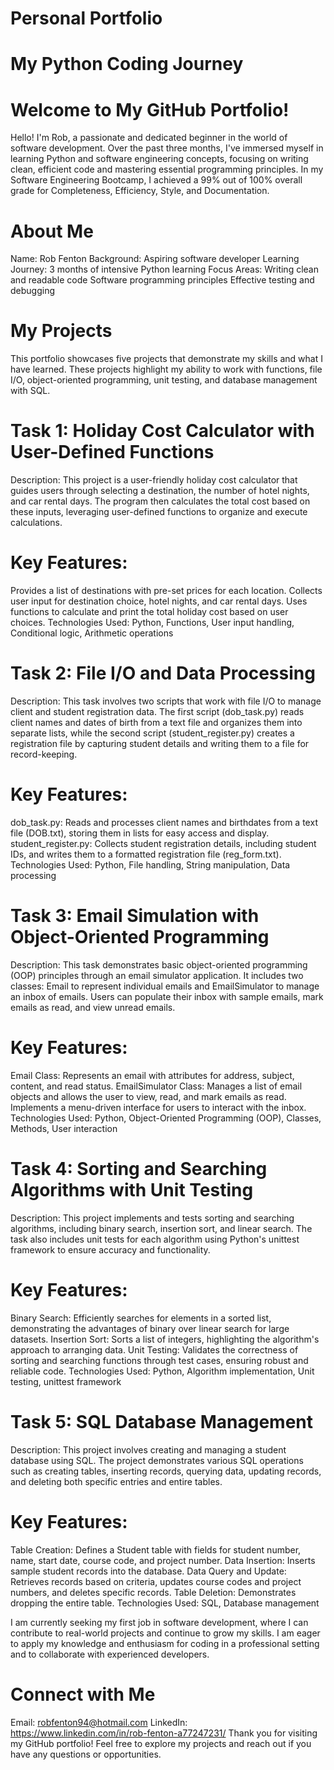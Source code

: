 # Personal Portfolio
# My Python Coding Journey
# Welcome to My GitHub Portfolio!

Hello! I'm Rob, a passionate and dedicated beginner in the world of software development. Over the past three months, I've immersed myself in learning Python and software engineering concepts, focusing on writing clean, efficient code and mastering essential programming principles. In my Software Engineering Bootcamp, I achieved a 99% out of 100% overall grade for Completeness, Efficiency, Style, and Documentation.

# About Me
Name: Rob Fenton
Background: Aspiring software developer
Learning Journey: 3 months of intensive Python learning
Focus Areas:
Writing clean and readable code
Software programming principles
Effective testing and debugging

# My Projects
This portfolio showcases five projects that demonstrate my skills and what I have learned. These projects highlight my ability to work with functions, file I/O, object-oriented programming, unit testing, and database management with SQL.

# Task 1: Holiday Cost Calculator with User-Defined Functions
Description: This project is a user-friendly holiday cost calculator that guides users through selecting a destination, the number of hotel nights, and car rental days. The program then calculates the total cost based on these inputs, leveraging user-defined functions to organize and execute calculations.

# Key Features:

Provides a list of destinations with pre-set prices for each location.
Collects user input for destination choice, hotel nights, and car rental days.
Uses functions to calculate and print the total holiday cost based on user choices.
Technologies Used: Python, Functions, User input handling, Conditional logic, Arithmetic operations

# Task 2: File I/O and Data Processing
Description: This task involves two scripts that work with file I/O to manage client and student registration data. The first script (dob_task.py) reads client names and dates of birth from a text file and organizes them into separate lists, while the second script (student_register.py) creates a registration file by capturing student details and writing them to a file for record-keeping.

# Key Features:

dob_task.py: Reads and processes client names and birthdates from a text file (DOB.txt), storing them in lists for easy access and display.
student_register.py: Collects student registration details, including student IDs, and writes them to a formatted registration file (reg_form.txt).
Technologies Used: Python, File handling, String manipulation, Data processing

# Task 3: Email Simulation with Object-Oriented Programming
Description: This task demonstrates basic object-oriented programming (OOP) principles through an email simulator application. It includes two classes: Email to represent individual emails and EmailSimulator to manage an inbox of emails. Users can populate their inbox with sample emails, mark emails as read, and view unread emails.

# Key Features:

Email Class: Represents an email with attributes for address, subject, content, and read status.
EmailSimulator Class: Manages a list of email objects and allows the user to view, read, and mark emails as read.
Implements a menu-driven interface for users to interact with the inbox.
Technologies Used: Python, Object-Oriented Programming (OOP), Classes, Methods, User interaction

# Task 4: Sorting and Searching Algorithms with Unit Testing
Description: This project implements and tests sorting and searching algorithms, including binary search, insertion sort, and linear search. The task also includes unit tests for each algorithm using Python's unittest framework to ensure accuracy and functionality.

# Key Features:

Binary Search: Efficiently searches for elements in a sorted list, demonstrating the advantages of binary over linear search for large datasets.
Insertion Sort: Sorts a list of integers, highlighting the algorithm's approach to arranging data.
Unit Testing: Validates the correctness of sorting and searching functions through test cases, ensuring robust and reliable code.
Technologies Used: Python, Algorithm implementation, Unit testing, unittest framework

# Task 5: SQL Database Management
Description: This project involves creating and managing a student database using SQL. The project demonstrates various SQL operations such as creating tables, inserting records, querying data, updating records, and deleting both specific entries and entire tables.

# Key Features:

Table Creation: Defines a Student table with fields for student number, name, start date, course code, and project number.
Data Insertion: Inserts sample student records into the database.
Data Query and Update: Retrieves records based on criteria, updates course codes and project numbers, and deletes specific records.
Table Deletion: Demonstrates dropping the entire table.
Technologies Used: SQL, Database management

I am currently seeking my first job in software development, where I can contribute to real-world projects and continue to grow my skills. I am eager to apply my knowledge and enthusiasm for coding in a professional setting and to collaborate with experienced developers.

# Connect with Me
Email: robfenton94@hotmail.com
LinkedIn: https://www.linkedin.com/in/rob-fenton-a77247231/
Thank you for visiting my GitHub portfolio! Feel free to explore my projects and reach out if you have any questions or opportunities.
